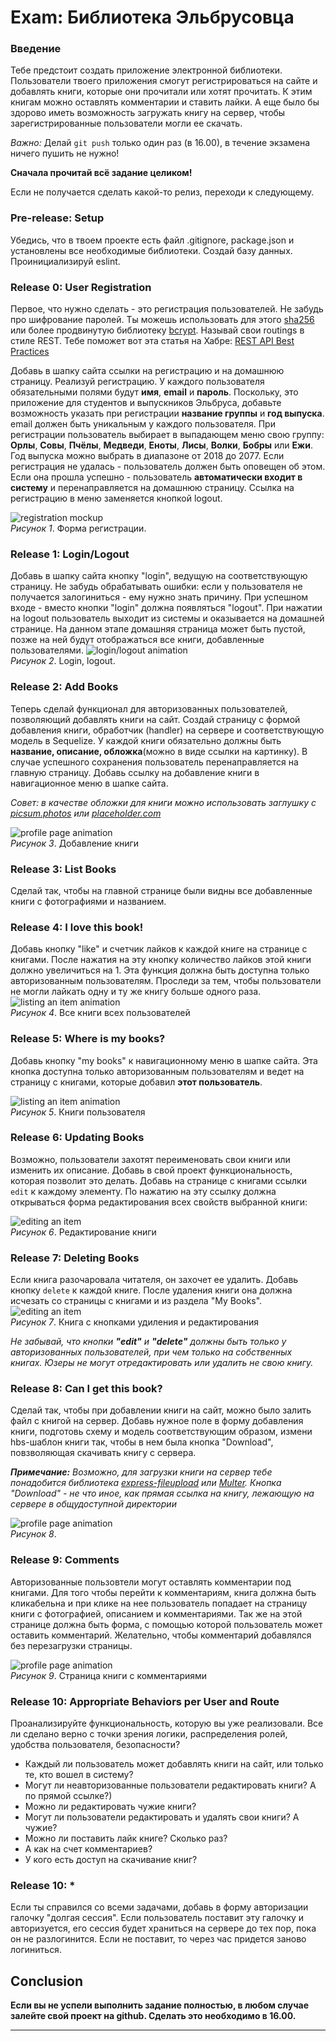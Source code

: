 

# Exam: Библиотека Эльбрусовца

### Введение
Тебе предстоит создать приложение электронной библиотеки. Пользователи твоего приложения смогут регистрироваться на сайте и добавлять книги, которые они прочитали или хотят прочитать. К этим книгам можно оcтавлять комментарии и ставить лайки. А еще было бы здорово иметь возможность загружать книгу на сервер, чтобы зарегистрированные пользователи могли ее скачать.
<!-- Старайся применить по максимуму все изученные конвенции и стандарты. -->

*Важно:*
Делай  `git push`  только один раз (в 16.00), в течение экзамена ничего пушить не нужно!

**Сначала прочитай всё задание целиком!**

Если не получается сделать какой-то релиз, переходи к следующему.

### Pre-release: Setup
Убедись, что в твоем проекте есть файл .gitignore, package.json и установлены все необходимые библиотеки. Создай базу данных. Проинициализируй eslint.


### Release 0: User Registration
Первое, что нужно сделать - это регистрация пользователей. Не забудь про шифрование паролей. Ты можешь использовать для этого [sha256](https://www.npmjs.com/package/sha256) или более продвинутую библиотеку [bcrypt](https://www.npmjs.com/package/bcrypt). Называй свои routings в стиле REST. Тебе поможет вот эта статья на Хабре: [REST API Best Practices](https://habr.com/post/351890/)

Добавь в шапку сайта ссылки на регистрацию и на домашнюю страницу. Реализуй регистрацию. У каждого пользователя обязательными полями будут **имя**, **email** и **пароль**. Поскольку, это приложение для студентов и выпускников Эльбруса, добавьте возможность указать при регистрации **название группы** и **год выпуска**. email должен быть уникальным у каждого пользователя. При регистрации пользователь выбирает в выпадающем меню свою группу: **Орлы**, **Совы**, **Пчёлы**, **Медведи**, **Еноты**, **Лисы**, **Волки**, **Бобры** или **Ежи**. Год выпуска можно выбрать в диапазоне от 2018 до 2077. Если регистрация не удалась - пользователь должен быть оповещен об этом. Если она прошла успешно - пользователь **автоматически входит в систему** и перенаправляется на домашнюю страницу. Ссылка на регистрацию в меню заменяется кнопкой logout.

![registration mockup](readme-assets/1.PNG)  
*Рисунок 1*. Форма регистрации.


### Release 1: Login/Logout
Добавь в шапку сайта кнопку "login", ведущую на соответствующую страницу. Не забудь обрабатывать ошибки: если у пользователя не получается залогиниться - ему нужно знать причину. При успешном входе - вместо кнопки "login" должна появляться "logout". При нажатии на logout пользователь выходит из системы и оказывается на домашней странице. На данном этапе домашняя страница может быть пустой, позже на ней будут отображаться все книги, добавленные пользователями.
![login/logout animation](readme-assets/2.PNG)  
*Рисунок 2*. Login, logout.


### Release 2: Add Books
Теперь сделай функционал для авторизованных пользователей, позволяющий добавлять книги на сайт. Создай страницу с формой добавления книги, обработчик (handler) на сервере и соответствующую модель в Sequelize. У каждой книги обязательно должны быть **название, описание, обложка**(можно в виде ссылки на картинку). В случае успешного сохранения пользователь перенаправляется на главную страницу.
Добавь ссылку на добавление книги в навигационное меню в шапке сайта.

*Совет: в качестве обложки для книги можно использовать заглушку с [picsum.photos](https://picsum.photos/) или [placeholder.com](https://placeholder.com/)*

![profile page animation](readme-assets/3.PNG)  
*Рисунок 3*.  Добавление книги

### Release 3: List Books
Сделай так, чтобы на главной странице были видны все добавленные книги с фотографиями и названием.

### Release 4: I love this book!
Добавь кнопку "like" и счетчик лайков к каждой книге на странице с книгами. После нажатия на эту кнопку количество лайков этой книги должно увеличиться на 1. Эта функция должна быть доступна только авторизованным пользователям. Проследи за тем, чтобы пользователи не могли лайкать одну и ту же книгу больше одного раза.
![listing an item animation](readme-assets/4.PNG)  
*Рисунок 4*. Все книги всех пользователей

### Release 5: Where is my books?
Добавь кнопку "my books" к навигационному меню в шапке сайта. Эта кнопка доступна только авторизованным пользователям и ведет на страницу с книгами, которые добавил **этот пользователь**. 


![listing an item animation](readme-assets/5.PNG)  
*Рисунок 5*. Книги пользователя



### Release 6: Updating Books
Возможно, пользователи захотят переименовать свои книги или изменить их описание. Добавь в свой проект функциональность, которая позволит это делать.
Добавь на странице с книгами ссылки `edit` к каждому элементу. По нажатию на эту ссылку должна открываться форма редактирования всех свойств выбранной книги:

![editing an item](readme-assets/6.PNG)  
*Рисунок 6*. Редактирование книги


### Release 7: Deleting Books
Если книга разочаровала читателя, он захочет ее удалить. Добавь кнопку `delete` к каждой книге. После удаления книги она должна исчезать со страницы с книгами и из раздела "My Books".
![editing an item](readme-assets/7.PNG)  
*Рисунок 7*. Книга с кнопками удиления и редактирования

*Не забывай, что кнопки **"edit"** и **"delete"**  должны быть только у авторизованных пользователей, при чем только на собственных книгах. Юзеры не могут отредактировать или удалить не свою книгу.*



### Release 8: Can I get this book?
Сделай так, чтобы при добавлении книги на сайт, можно было залить файл с книгой на сервер. Добавь нужное поле в форму добавления книги, подготовь схему и модель соответствующим образом, измени hbs-шаблон книги так, чтобы в нем была кнопка "Download", повзволяющая скачивать книгу с сервера.


***Примечание:***
*Возможно, для загрузки книги на сервер тебе понадобится библиотека [express-fileupload](https://www.npmjs.com/package/express-fileupload) или [Multer](https://www.npmjs.com/package/multer). Кнопка "Download" - не что иное, как прямая ссылка на книгу, лежающую на сервере в общудоступной директории*

![profile page animation](readme-assets/8.PNG)  
*Рисунок 8*.  

### Release 9: Comments
Авторизованные пользовтели могут оставлять комментарии под книгами. Для того чтобы перейти к комментариям, книга должна быть кликабельна и при клике на нее пользователь попадает на страницу книги с фотографией, описанием и комментариями. Так же на этой странице должна быть форма, с помощью которой пользователь может оставить комментарий. Желательно, чтобы комментарий добавлялся без перезагрузки страницы.


![profile page animation](readme-assets/9.PNG)  
*Рисунок 9*. Страница книги с комментариями

### Release 10:  Appropriate Behaviors per User and Route
Проанализируйте функциональность, которую вы уже реализовали. Все ли сделано верно с точки зрения логики, распределения ролей, удобства пользователя, безопасности?

* Каждый ли пользователь может добавлять книги на сайт, или только те, кто вошел в систему?
* Могут ли неавторизованные пользователи редактировать книги? А по прямой ссылке?)
* Можно ли редактировать чужие книги?
* Могут ли пользователи редактировать и удалять свои книги? А чужие?
* Можно ли поставить лайк книге? Сколько раз?
* А как на счет комментариев?
* У кого есть доступ на скачивание книг?

### Release 10: *
Если ты справился со всеми задачами, добавь в форму авторизации галочку "долгая сессия". Если пользователь поставит эту галочку и авторизуется, его сессия будет храниться на сервере до тех пор, пока он не разлогинится. Если не поставит, то через час придется заново логиниться.


## Conclusion

**Если вы не успели выполнить задание полностью, в любом случае залейте свой проект на github. Сделать это необходимо в 16.00.**

----
